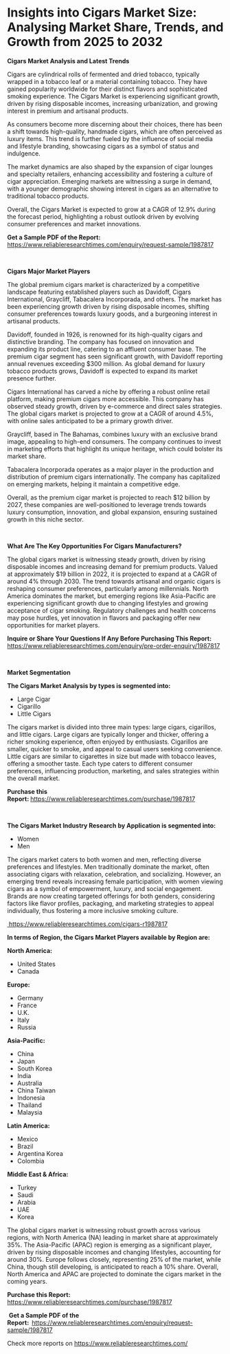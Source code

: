 <p><h1>Insights into Cigars Market Size: Analysing Market Share, Trends, and Growth from 2025 to 2032</h1></p><p><strong>Cigars Market Analysis and Latest Trends</strong></p>
<p><p>Cigars are cylindrical rolls of fermented and dried tobacco, typically wrapped in a tobacco leaf or a material containing tobacco. They have gained popularity worldwide for their distinct flavors and sophisticated smoking experience. The Cigars Market is experiencing significant growth, driven by rising disposable incomes, increasing urbanization, and growing interest in premium and artisanal products. </p><p>As consumers become more discerning about their choices, there has been a shift towards high-quality, handmade cigars, which are often perceived as luxury items. This trend is further fueled by the influence of social media and lifestyle branding, showcasing cigars as a symbol of status and indulgence.</p><p>The market dynamics are also shaped by the expansion of cigar lounges and specialty retailers, enhancing accessibility and fostering a culture of cigar appreciation. Emerging markets are witnessing a surge in demand, with a younger demographic showing interest in cigars as an alternative to traditional tobacco products.</p><p>Overall, the Cigars Market is expected to grow at a CAGR of 12.9% during the forecast period, highlighting a robust outlook driven by evolving consumer preferences and market innovations.</p></p>
<p><strong>Get a Sample PDF of the Report:&nbsp;</strong> <a href="https://www.reliableresearchtimes.com/enquiry/request-sample/1987817?utm_campaign=2284&utm_medium=2&utm_source=Github&utm_content=ia&utm_term=10022025&utm_id=cigars">https://www.reliableresearchtimes.com/enquiry/request-sample/1987817</a></p>
<p>&nbsp;</p>
<p><strong>Cigars Major Market Players</strong></p>
<p><p>The global premium cigars market is characterized by a competitive landscape featuring established players such as Davidoff, Cigars International, Graycliff, Tabacalera Incorporada, and others. The market has been experiencing growth driven by rising disposable incomes, shifting consumer preferences towards luxury goods, and a burgeoning interest in artisanal products.</p><p>Davidoff, founded in 1926, is renowned for its high-quality cigars and distinctive branding. The company has focused on innovation and expanding its product line, catering to an affluent consumer base. The premium cigar segment has seen significant growth, with Davidoff reporting annual revenues exceeding $300 million. As global demand for luxury tobacco products grows, Davidoff is expected to expand its market presence further.</p><p>Cigars International has carved a niche by offering a robust online retail platform, making premium cigars more accessible. This company has observed steady growth, driven by e-commerce and direct sales strategies. The global cigars market is projected to grow at a CAGR of around 4.5%, with online sales anticipated to be a primary growth driver.</p><p>Graycliff, based in The Bahamas, combines luxury with an exclusive brand image, appealing to high-end consumers. The company continues to invest in marketing efforts that highlight its unique heritage, which could bolster its market share.</p><p>Tabacalera Incorporada operates as a major player in the production and distribution of premium cigars internationally. The company has capitalized on emerging markets, helping it maintain a competitive edge.</p><p>Overall, as the premium cigar market is projected to reach $12 billion by 2027, these companies are well-positioned to leverage trends towards luxury consumption, innovation, and global expansion, ensuring sustained growth in this niche sector.</p></p>
<p>&nbsp;</p>
<p><strong>What Are The Key Opportunities For Cigars Manufacturers?</strong></p>
<p><p>The global cigars market is witnessing steady growth, driven by rising disposable incomes and increasing demand for premium products. Valued at approximately $19 billion in 2022, it is projected to expand at a CAGR of around 4% through 2030. The trend towards artisanal and organic cigars is reshaping consumer preferences, particularly among millennials. North America dominates the market, but emerging regions like Asia-Pacific are experiencing significant growth due to changing lifestyles and growing acceptance of cigar smoking. Regulatory challenges and health concerns may pose hurdles, yet innovation in flavors and packaging offer new opportunities for market players.</p></p>
<p><strong>Inquire or Share Your Questions If Any Before Purchasing This Report:</strong> <a href="https://www.reliableresearchtimes.com/enquiry/pre-order-enquiry/1987817?utm_campaign=2284&utm_medium=2&utm_source=Github&utm_content=ia&utm_term=10022025&utm_id=cigars">https://www.reliableresearchtimes.com/enquiry/pre-order-enquiry/1987817</a></p>
<p>&nbsp;</p>
<p><strong>Market Segmentation</strong></p>
<p><strong>The Cigars Market Analysis by types is segmented into:</strong></p>
<p><ul><li>Large Cigar</li><li>Cigarillo</li><li>Little Cigars</li></ul></p>
<p><p>The cigars market is divided into three main types: large cigars, cigarillos, and little cigars. Large cigars are typically longer and thicker, offering a richer smoking experience, often enjoyed by enthusiasts. Cigarillos are smaller, quicker to smoke, and appeal to casual users seeking convenience. Little cigars are similar to cigarettes in size but made with tobacco leaves, offering a smoother taste. Each type caters to different consumer preferences, influencing production, marketing, and sales strategies within the overall market.</p></p>
<p><strong>Purchase this Report:&nbsp;</strong><a href="https://www.reliableresearchtimes.com/purchase/1987817?utm_campaign=2284&utm_medium=2&utm_source=Github&utm_content=ia&utm_term=10022025&utm_id=cigars">https://www.reliableresearchtimes.com/purchase/1987817</a></p>
<p>&nbsp;</p>
<p><strong>The Cigars Market Industry Research by Application is segmented into:</strong></p>
<p><ul><li>Women</li><li>Men</li></ul></p>
<p><p>The cigars market caters to both women and men, reflecting diverse preferences and lifestyles. Men traditionally dominate the market, often associating cigars with relaxation, celebration, and socializing. However, an emerging trend reveals increasing female participation, with women viewing cigars as a symbol of empowerment, luxury, and social engagement. Brands are now creating targeted offerings for both genders, considering factors like flavor profiles, packaging, and marketing strategies to appeal individually, thus fostering a more inclusive smoking culture.</p></p>
<p><a href="https://www.reliableresearchtimes.com/cigars-r1987817?utm_campaign=2284&utm_medium=2&utm_source=Github&utm_content=ia&utm_term=10022025&utm_id=cigars">&nbsp;https://www.reliableresearchtimes.com/cigars-r1987817</a></p>
<p><strong>In terms of Region, the Cigars Market Players available by Region are:</strong></p>
<p>
    <p> <strong> North America: </strong>
        <ul>
            <li>United States</li>
            <li>Canada</li>
        </ul>
        </p> 
    <p> <strong> Europe: </strong>
        <ul>
            <li>Germany</li>
            <li>France</li>
            <li>U.K.</li>
            <li>Italy</li>
            <li>Russia</li>
        </ul>
        </p> 
    <p> <strong> Asia-Pacific: </strong>
        <ul>
            <li>China</li>
            <li>Japan</li>
            <li>South Korea</li>
            <li>India</li>
            <li>Australia</li>
            <li>China Taiwan</li>
            <li>Indonesia</li>
            <li>Thailand</li>
            <li>Malaysia</li>
        </ul>
        </p> 
    <p> <strong> Latin America: </strong>
        <ul>
            <li>Mexico</li>
            <li>Brazil</li>
            <li>Argentina Korea</li>
            <li>Colombia</li>
        </ul>
        </p> 
    <p> <strong> Middle East & Africa: </strong>
        <ul>
            <li>Turkey</li>
            <li>Saudi</li>
            <li>Arabia</li>
            <li>UAE</li>
            <li>Korea</li>
        </ul>
    </p>
    </p>
<p><p>The global cigars market is witnessing robust growth across various regions, with North America (NA) leading in market share at approximately 35%. The Asia-Pacific (APAC) region is emerging as a significant player, driven by rising disposable incomes and changing lifestyles, accounting for around 30%. Europe follows closely, representing 25% of the market, while China, though still developing, is anticipated to reach a 10% share. Overall, North America and APAC are projected to dominate the cigars market in the coming years.</p></p>
<p><strong>Purchase this Report: </strong><a href="https://www.reliableresearchtimes.com/purchase/1987817?utm_campaign=2284&utm_medium=2&utm_source=Github&utm_content=ia&utm_term=10022025&utm_id=cigars">https://www.reliableresearchtimes.com/purchase/1987817</a></p>
<p>&nbsp;<strong>Get a Sample PDF of the Report:&nbsp;&nbsp;</strong><a href="https://www.reliableresearchtimes.com/enquiry/request-sample/1987817?utm_campaign=2284&utm_medium=2&utm_source=Github&utm_content=ia&utm_term=10022025&utm_id=cigars">https://www.reliableresearchtimes.com/enquiry/request-sample/1987817</a></p>
<p><strong></strong></p>
<p>Check more reports on <a href="https://www.reliableresearchtimes.com/?utm_campaign=2284&utm_medium=2&utm_source=Github&utm_content=ia&utm_term=10022025&utm_id=cigars">https://www.reliableresearchtimes.com/</a></p>